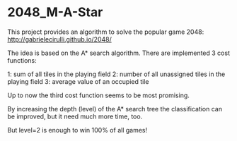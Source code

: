 2048_M-A-Star
=============

This project provides an algorithm to solve the popular game 2048: http://gabrielecirulli.github.io/2048/

The idea is based on the A* search algorithm. There are implemented 3 cost functions:

1: sum of all tiles in the playing field
2: number of all unassigned tiles in the playing field
3: average value of an occupied tile

Up to now the third cost function seems to be most promising.

By increasing the depth (level) of the A* search tree the classification can be improved, but it need much more time, too.

But level=2 is enough to win 100% of all games!
